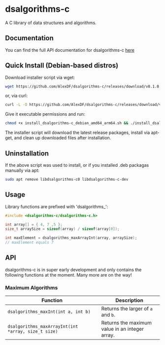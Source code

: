 # dsalgorithms-c
A C library of data structures and algorithms.

## Documentation
You can find the full API documentation for dsalgorithms-c [here](https://alexdf.github.io/dsalgorithms-c/index.html)

## Quick Install (Debian-based distros)
Download installer script via wget:
```bash
wget https://github.com/AlexDF/dsalgorithms-c/releases/download/v0.1.0.alpha1-1/install_dsalgorithms-c_debian_amd64_arm64.sh
```

or, via curl:
```bash
curl -L -O https://github.com/AlexDF/dsalgorithms-c/releases/download/v0.1.0.alpha1-1/install_dsalgorithms-c_debian_amd64_arm64.sh
```

Give it executable permissions and run:
```bash
chmod +x install_dsalgorithms-c_debian_amd64_arm64.sh && ./install_dsalgorithms-c_debian_amd64_arm64.sh
```

The installer script will download the latest release packages, install via apt-get, and clean up downloaded files after installation.

## Uninstallation
If the above script was used to install, or if you installed .deb packagas manually via apt:
```bash
sudo apt remove libdsalgorithms-c0 libdsalgorithms-c-dev
```

## Usage
Library functions are prefixed with 'dsalgorithms_':
```c
#include <dsalgorithms-c/dsalgorithms-c.h>

int array[] = { 4, 7 ,5 };
size_t arraySize = sizeof(array) / sizeof(array[0]);

int maxElement = dsalgorithms_maxArrayInt(array, arraySize);
// maxElement equals 7
```

## API
dsalgorithms-c is in super early development and only contains the following functions at the moment. Many more are on the way!

### Maximum Algorithms
| Function | Description |
|----------|-------------|
| `dsalgorithms_maxInt(int a, int b)` | Returns the larger of `a` and `b`. |
| `dsalgorithms_maxArrayInt(int *array, size_t size)` | Returns the maximum value in an integer array. |
